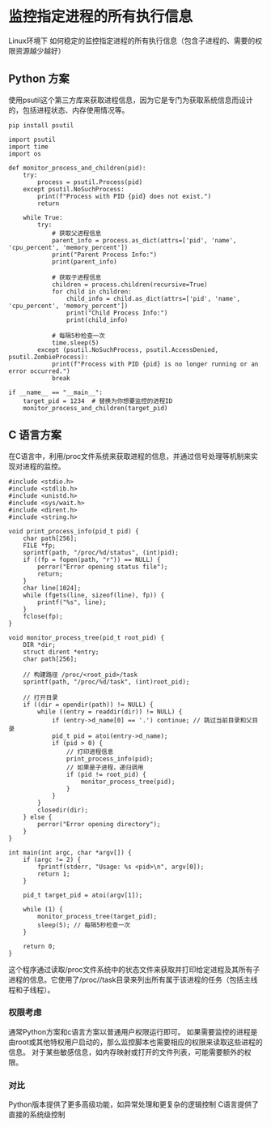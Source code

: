 # 监控指定进程的所有执行信息
Linux环境下 如何稳定的监控指定进程的所有执行信息（包含子进程的、需要的权限资源越少越好）<br>

## Python 方案
使用psutil这个第三方库来获取进程信息，因为它是专门为获取系统信息而设计的，包括进程状态、内存使用情况等。
```
pip install psutil
```
```
import psutil
import time
import os

def monitor_process_and_children(pid):
    try:
        process = psutil.Process(pid)
    except psutil.NoSuchProcess:
        print(f"Process with PID {pid} does not exist.")
        return

    while True:
        try:
            # 获取父进程信息
            parent_info = process.as_dict(attrs=['pid', 'name', 'cpu_percent', 'memory_percent'])
            print("Parent Process Info:")
            print(parent_info)

            # 获取子进程信息
            children = process.children(recursive=True)
            for child in children:
                child_info = child.as_dict(attrs=['pid', 'name', 'cpu_percent', 'memory_percent'])
                print("Child Process Info:")
                print(child_info)

            # 每隔5秒检查一次
            time.sleep(5)
        except (psutil.NoSuchProcess, psutil.AccessDenied, psutil.ZombieProcess):
            print(f"Process with PID {pid} is no longer running or an error occurred.")
            break

if __name__ == "__main__":
    target_pid = 1234  # 替换为你想要监控的进程ID
    monitor_process_and_children(target_pid)
```

## C 语言方案
在C语言中，利用/proc文件系统来获取进程的信息，并通过信号处理等机制来实现对进程的监控。
```
#include <stdio.h>
#include <stdlib.h>
#include <unistd.h>
#include <sys/wait.h>
#include <dirent.h>
#include <string.h>

void print_process_info(pid_t pid) {
    char path[256];
    FILE *fp;
    sprintf(path, "/proc/%d/status", (int)pid);
    if ((fp = fopen(path, "r")) == NULL) {
        perror("Error opening status file");
        return;
    }
    char line[1024];
    while (fgets(line, sizeof(line), fp)) {
        printf("%s", line);
    }
    fclose(fp);
}

void monitor_process_tree(pid_t root_pid) {
    DIR *dir;
    struct dirent *entry;
    char path[256];

    // 构建路径 /proc/<root_pid>/task
    sprintf(path, "/proc/%d/task", (int)root_pid);

    // 打开目录
    if ((dir = opendir(path)) != NULL) {
        while ((entry = readdir(dir)) != NULL) {
            if (entry->d_name[0] == '.') continue; // 跳过当前目录和父目录
            pid_t pid = atoi(entry->d_name);
            if (pid > 0) {
                // 打印进程信息
                print_process_info(pid);
                // 如果是子进程，递归调用
                if (pid != root_pid) {
                    monitor_process_tree(pid);
                }
            }
        }
        closedir(dir);
    } else {
        perror("Error opening directory");
    }
}

int main(int argc, char *argv[]) {
    if (argc != 2) {
        fprintf(stderr, "Usage: %s <pid>\n", argv[0]);
        return 1;
    }

    pid_t target_pid = atoi(argv[1]);

    while (1) {
        monitor_process_tree(target_pid);
        sleep(5); // 每隔5秒检查一次
    }

    return 0;
}
```
这个程序通过读取/proc文件系统中的状态文件来获取并打印给定进程及其所有子进程的信息。它使用了/proc/<pid>/task目录来列出所有属于该进程的任务（包括主线程和子线程）。

### 权限考虑
通常Python方案和c语言方案以普通用户权限运行即可。
如果需要监控的进程是由root或其他特权用户启动的，那么监控脚本也需要相应的权限来读取这些进程的信息。
对于某些敏感信息，如内存映射或打开的文件列表，可能需要额外的权限。

### 对比
Python版本提供了更多高级功能，如异常处理和更复杂的逻辑控制
C语言提供了直接的系统级控制
